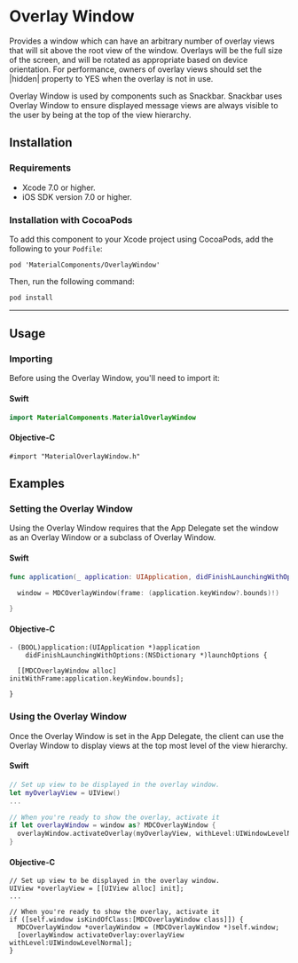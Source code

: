 <!--docs:
title:  "OverlayWindow"
layout: detail
section: components
excerpt: "A window for managing sets of overlay views."
-->

# Overlay Window

Provides a window which can have an arbitrary number of overlay views that will sit above the root
view of the window. Overlays will be the full size of the screen, and will be rotated as appropriate
based on device orientation. For performance, owners of overlay views should set the |hidden|
property to YES when the overlay is not in use.

Overlay Window is used by components such as Snackbar. Snackbar uses Overlay Window to ensure
displayed message views are always visible to the user by being at the top of the view hierarchy.

## Installation

### Requirements

- Xcode 7.0 or higher.
- iOS SDK version 7.0 or higher.

### Installation with CocoaPods

To add this component to your Xcode project using CocoaPods, add the following to your `Podfile`:

~~~
pod 'MaterialComponents/OverlayWindow'
~~~

Then, run the following command:

~~~ bash
pod install
~~~

- - -

## Usage

### Importing

Before using the Overlay Window, you'll need to import it:

<!--<div class="material-code-render" markdown="1">-->
#### Swift

~~~ swift
import MaterialComponents.MaterialOverlayWindow
~~~

#### Objective-C

~~~ objc
#import "MaterialOverlayWindow.h"
~~~
<!--</div>-->

## Examples

### Setting the Overlay Window

Using the Overlay Window requires that the App Delegate set the window as an Overlay Window or a
subclass of Overlay Window.


<!--<div class="material-code-render" markdown="1">-->
#### Swift

~~~ swift
func application(_ application: UIApplication, didFinishLaunchingWithOptions launchOptions: [UIApplicationLaunchOptionsKey: Any]?) -> Bool {

  window = MDCOverlayWindow(frame: (application.keyWindow?.bounds)!)

}
~~~

#### Objective-C

~~~ objc
- (BOOL)application:(UIApplication *)application
    didFinishLaunchingWithOptions:(NSDictionary *)launchOptions {

  [[MDCOverlayWindow alloc] initWithFrame:application.keyWindow.bounds];

}
~~~
<!--</div>-->

### Using the Overlay Window

Once the Overlay Window is set in the App Delegate, the client can use the Overlay Window to display
views at the top most level of the view hierarchy.

<!--<div class="material-code-render" markdown="1">-->
#### Swift

~~~ swift
// Set up view to be displayed in the overlay window.
let myOverlayView = UIView()
...

// When you're ready to show the overlay, activate it
if let overlayWindow = window as? MDCOverlayWindow {
  overlayWindow.activateOverlay(myOverlayView, withLevel:UIWindowLevelNormal)
}
~~~

#### Objective-C

~~~ objc
// Set up view to be displayed in the overlay window.
UIView *overlayView = [[UIView alloc] init];
...

// When you're ready to show the overlay, activate it
if ([self.window isKindOfClass:[MDCOverlayWindow class]]) {
  MDCOverlayWindow *overlayWindow = (MDCOverlayWindow *)self.window;
  [overlayWindow activateOverlay:overlayView withLevel:UIWindowLevelNormal];
}
~~~
<!--</div>-->
